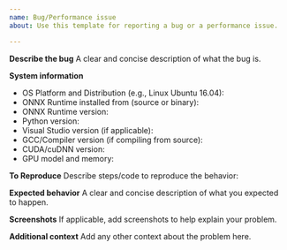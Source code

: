 ```yaml
---
name: Bug/Performance issue
about: Use this template for reporting a bug or a performance issue.

---
```


**Describe the bug**
A clear and concise description of what the bug is.

**System information**
- OS Platform and Distribution (e.g., Linux Ubuntu 16.04):
- ONNX Runtime installed from (source or binary):
- ONNX Runtime version:
- Python version:
- Visual Studio version (if applicable):
- GCC/Compiler version (if compiling from source):
- CUDA/cuDNN version:
- GPU model and memory:

**To Reproduce**
Describe steps/code to reproduce the behavior:

**Expected behavior**
A clear and concise description of what you expected to happen.

**Screenshots**
If applicable, add screenshots to help explain your problem.

**Additional context**
Add any other context about the problem here.
